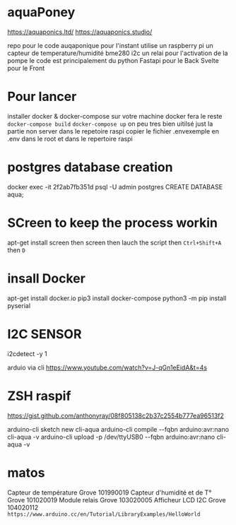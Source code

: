 # aquaPoney

https://aquaponics.ltd/
https://aquaponics.studio/

repo pour le code auqaponique
pour l'instant utilise un raspberry pi
un capteur de temperature/humidité bme280 i2c
un relai pour l'activation de la pompe
le code est principalement du python
Fastapi pour le Back
Svelte pour le Front


# Pour lancer
installer docker & docker-compose sur votre machine docker fera le reste
`docker-compose build`
`docker-compose up`
on peu tres bien uitilsé just la partie non server dans le repetoire raspi
copier le fichier
.envexemple en .env
dans le root et dans le repertoire raspi


# postgres database creation
docker exec -it  2f2ab7fb351d psql -U admin postgres
CREATE DATABASE aqua;


# SCreen to keep the process workin

apt-get install screen
then screen
then lauch the script
then
`Ctrl+Shift+A` then `D`

# insall Docker
apt-get install docker.io
pip3 install docker-compose
python3 -m pip install pyserial


# I2C SENSOR

i2cdetect -y 1

arduio via cli
https://www.youtube.com/watch?v=J-qGn1eEidA&t=4s

# ZSH raspif

https://gist.github.com/anthonyray/08f805138c2b37c2554b777ea96513f2


arduino-cli sketch new cli-aqua
arduino-cli compile --fqbn arduino:avr:nano cli-aqua -v
arduino-cli upload -p /dev/ttyUSB0 --fqbn arduino:avr:nano cli-aqua -v


# matos
Capteur de température Grove 101990019
Capteur d'humidité et de T° Grove 101020019
Module relais Grove 103020005
Afficheur LCD I2C Grove 104020112
`https://www.arduino.cc/en/Tutorial/LibraryExamples/HelloWorld`
